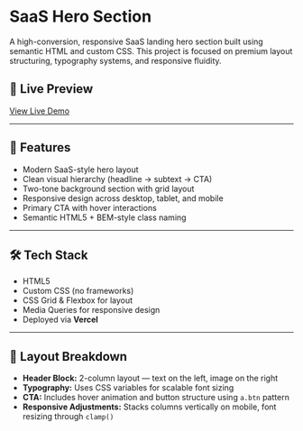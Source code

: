 # SaaS Hero Section 

A high-conversion, responsive SaaS landing hero section built using semantic HTML and custom CSS. This project is focused on premium layout structuring, typography systems, and responsive fluidity.

## 🚀 Live Preview

[View Live Demo](https://saas-style-hero.vercel.app)

---

## 📁 Features

- Modern SaaS-style hero layout
- Clean visual hierarchy (headline → subtext → CTA)
- Two-tone background section with grid layout
- Responsive design across desktop, tablet, and mobile
- Primary CTA with hover interactions
- Semantic HTML5 + BEM-style class naming

---

## 🛠️ Tech Stack

- HTML5
- Custom CSS (no frameworks)
- CSS Grid & Flexbox for layout
- Media Queries for responsive design
- Deployed via **Vercel**

---

## 📐 Layout Breakdown

- **Header Block:** 2-column layout — text on the left, image on the right
- **Typography:** Uses CSS variables for scalable font sizing
- **CTA:** Includes hover animation and button structure using `a.btn` pattern
- **Responsive Adjustments:** Stacks columns vertically on mobile, font resizing through `clamp()`


